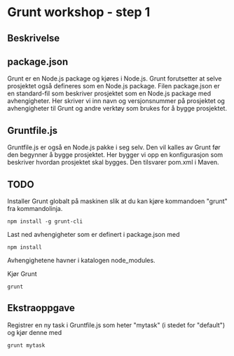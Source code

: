 # Grunt workshop - step 1

## Beskrivelse

## package.json
Grunt er en Node.js package og kjøres i Node.js. Grunt forutsetter at selve prosjektet også defineres som en Node.js package. Filen package.json er en standard-fil som beskriver prosjektet som en Node.js package med avhengigheter. Her skriver vi inn navn og versjonsnummer på prosjektet og avhengigheter til Grunt og andre verktøy som brukes for å bygge prosjektet.

## Gruntfile.js
Gruntfile.js er også en Node.js pakke i seg selv. Den vil kalles av Grunt før den begynner å bygge prosjektet. Her bygger vi opp en konfigurasjon som beskriver hvordan prosjektet skal bygges. Den tilsvarer pom.xml i Maven.

## TODO

Installer Grunt globalt på maskinen slik at du kan kjøre kommandoen "grunt" fra kommandolinja.

	npm install -g grunt-cli

Last ned avhengigheter som er definert i package.json med

	npm install

Avhengighetene havner i katalogen node_modules.

Kjør Grunt
	
	grunt	


## Ekstraoppgave

Registrer en ny task i Gruntfile.js som heter "mytask" (i stedet for "default") og kjør denne med

	grunt mytask